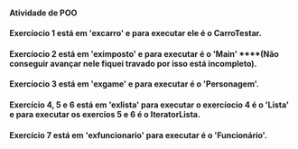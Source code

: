 #### Atividade de POO

#### Exercíocio  1 está em 'excarro' e para executar ele é o CarroTestar.

#### Exercíocio 2 está em 'eximposto' e para executar é o 'Main' ****(Não conseguir avançar nele fiquei travado por isso está incompleto).

#### Exercíocio 3 está em 'exgame' e para executar  é o 'Personagem'.

#### Exercício 4, 5 e 6 está em 'exlista' para executar o exercíocio 4 é o 'Lista' e para executar os exercíos 5 e 6 é o IteratorLista.

#### Exercício 7 está em 'exfuncionario' para executar é o 'Funcionário'.
